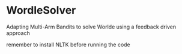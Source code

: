 # WordleSolver
Adapting Multi-Arm Bandits to solve Worlde using a feedback driven approach

remember to install NLTK before running the code 
